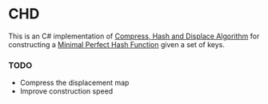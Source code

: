 # CHD
This is an C# implementation of [Compress, Hash and Displace Algorithm](https://cmph.sourceforge.net/chd.html) for constructing a [Minimal Perfect Hash Function](https://en.wikipedia.org/wiki/Perfect_hash_function#Minimal_perfect_hash_function) given a set of keys.

### TODO
- Compress the displacement map
- Improve construction speed
